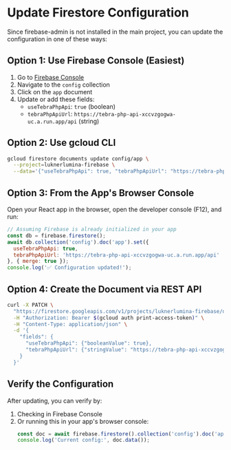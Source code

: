 # Update Firestore Configuration

Since firebase-admin is not installed in the main project, you can update the configuration in one of these ways:

## Option 1: Use Firebase Console (Easiest)

1. Go to [Firebase Console](https://console.firebase.google.com/project/luknerlumina-firebase/firestore/data)
2. Navigate to the `config` collection
3. Click on the `app` document
4. Update or add these fields:
   - `useTebraPhpApi`: `true` (boolean)
   - `tebraPhpApiUrl`: `https://tebra-php-api-xccvzgogwa-uc.a.run.app/api` (string)

## Option 2: Use gcloud CLI

```bash
gcloud firestore documents update config/app \
  --project=luknerlumina-firebase \
  --data='{"useTebraPhpApi": true, "tebraPhpApiUrl": "https://tebra-php-api-xccvzgogwa-uc.a.run.app/api"}'
```

## Option 3: From the App's Browser Console

Open your React app in the browser, open the developer console (F12), and run:

```javascript
// Assuming Firebase is already initialized in your app
const db = firebase.firestore();
await db.collection('config').doc('app').set({
  useTebraPhpApi: true,
  tebraPhpApiUrl: 'https://tebra-php-api-xccvzgogwa-uc.a.run.app/api'
}, { merge: true });
console.log('✅ Configuration updated!');
```

## Option 4: Create the Document via REST API

```bash
curl -X PATCH \
  "https://firestore.googleapis.com/v1/projects/luknerlumina-firebase/databases/(default)/documents/config/app?updateMask.fieldPaths=useTebraPhpApi&updateMask.fieldPaths=tebraPhpApiUrl" \
  -H "Authorization: Bearer $(gcloud auth print-access-token)" \
  -H "Content-Type: application/json" \
  -d '{
    "fields": {
      "useTebraPhpApi": {"booleanValue": true},
      "tebraPhpApiUrl": {"stringValue": "https://tebra-php-api-xccvzgogwa-uc.a.run.app/api"}
    }
  }'
```

## Verify the Configuration

After updating, you can verify by:

1. Checking in Firebase Console
2. Or running this in your app's browser console:
   ```javascript
   const doc = await firebase.firestore().collection('config').doc('app').get();
   console.log('Current config:', doc.data());
   ```
